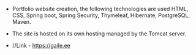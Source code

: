 - Portfolio website creation, the following technologies are used HTML, CSS, Spring boot, Spring Security, Thymeleaf, Hibernate, PostgreSQL, Maven. 

- The site is hosted on its own hosting managed by the Tomcat server.

- //Link - https://gaile.ee
